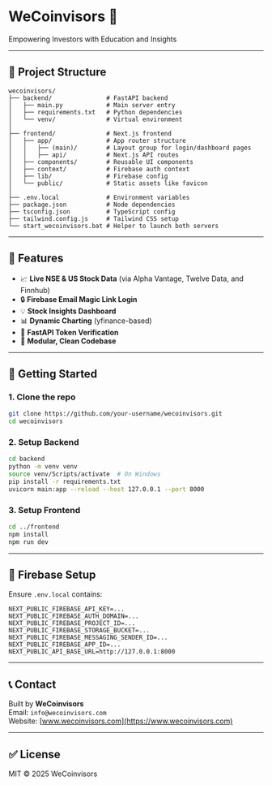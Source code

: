 # WeCoinvisors 🚀  
Empowering Investors with Education and Insights

---

## 🔧 Project Structure

```
wecoinvisors/
├── backend/               # FastAPI backend
│   ├── main.py            # Main server entry
│   ├── requirements.txt   # Python dependencies
│   └── venv/              # Virtual environment
│
├── frontend/              # Next.js frontend
│   ├── app/               # App router structure
│   │   ├── (main)/        # Layout group for login/dashboard pages
│   │   ├── api/           # Next.js API routes
│   ├── components/        # Reusable UI components
│   ├── context/           # Firebase auth context
│   ├── lib/               # Firebase config
│   └── public/            # Static assets like favicon
│
├── .env.local             # Environment variables
├── package.json           # Node dependencies
├── tsconfig.json          # TypeScript config
├── tailwind.config.js     # Tailwind CSS setup
└── start_wecoinvisors.bat # Helper to launch both servers
```

---

## 🔑 Features

- 📈 **Live NSE & US Stock Data** (via Alpha Vantage, Twelve Data, and Finnhub)
- 🔒 **Firebase Email Magic Link Login**
- 💡 **Stock Insights Dashboard**
- 📊 **Dynamic Charting** (yfinance-based)
- 🔐 **FastAPI Token Verification**
- 📂 **Modular, Clean Codebase**

---

## 🚀 Getting Started

### 1. Clone the repo
```bash
git clone https://github.com/your-username/wecoinvisors.git
cd wecoinvisors
```

### 2. Setup Backend
```bash
cd backend
python -m venv venv
source venv/Scripts/activate  # On Windows
pip install -r requirements.txt
uvicorn main:app --reload --host 127.0.0.1 --port 8000
```

### 3. Setup Frontend
```bash
cd ../frontend
npm install
npm run dev
```

---

## 🔐 Firebase Setup

Ensure `.env.local` contains:

```env
NEXT_PUBLIC_FIREBASE_API_KEY=...
NEXT_PUBLIC_FIREBASE_AUTH_DOMAIN=...
NEXT_PUBLIC_FIREBASE_PROJECT_ID=...
NEXT_PUBLIC_FIREBASE_STORAGE_BUCKET=...
NEXT_PUBLIC_FIREBASE_MESSAGING_SENDER_ID=...
NEXT_PUBLIC_FIREBASE_APP_ID=...
NEXT_PUBLIC_API_BASE_URL=http://127.0.0.1:8000
```

---

## 📞 Contact

Built by **WeCoinvisors**  
Email: `info@wecoinvisors.com`  
Website: [www.wecoinvisors.com](https://www.wecoinvisors.com)

---

## ✅ License

MIT © 2025 WeCoinvisors